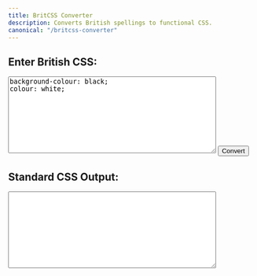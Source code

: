 ```yaml
---
title: BritCSS Converter
description: Converts British spellings to functional CSS.
canonical: "/britcss-converter"
---
```


<div>
    <h2>Enter British CSS:</h2>
    <textarea id="britishCss" rows="10" cols="50">
background-colour: black;
colour: white;
    </textarea>
    <button id="convertBtn">Convert</button>
</div>
    
<div>
    <h2>Standard CSS Output:</h2>
    <textarea id="standardCss" rows="10" cols="50" readonly></textarea>
</div>

<script src="https://cdn.jsdelivr.net/gh/DeclanChidlow/BritCSS/britcss.js"></script>
<script type="module" src="./script.js"></script>
